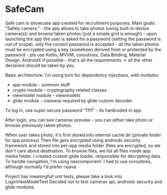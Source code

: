 # SafeCam

Safe cam is showcase app created for recruitment purposes.
Main goals:
"Safely camera." - the app allows to 
take photos (using built-in device camera(s)) 
and browse taken photos (just a simple grid is enough) - 
upon launching the app the user is asked for a password (setting the password is out of scope), only the correct password is accepted - all the taken photos must be encrypted using a key (somehow) derived from or protected by the password - pls use 
Kotlin, 
MVVM, 
coroutines, 
Data Binding, 
Material Design, 
AndroidX if possible - that's all the requirements -> all the other decisions should be taken by you 

Basic architecture.
I'm using koin for dependency injections, with modules:
- app module - sommon stuff
- crypto module - cryptography related classes
- viewmodel module - viewmodels
- glide module - classess required by glide custom decoder.

To log in, use super secure password "1111" - its hardcoded in app

After login, you can see camerax preview - you can either take photo or browse previously taken photos.

When user takes photo, it's first stored into internal cache dir (private folder for app process)
Then file gets encrypted using androidx security framework and stored into per-app media folder (files are encrypted, so we don't care 
about destination.
To browse files, we list all files inside app media folder. I created custom glide loader, responsible for decrypting data.
To handle navigation, I'm using navcomponent.
I had to use coroutines, although normally I'd prefer rxjava.

Project has meaningfull unit tests, please take a look into LoginViewModelTest
Decided not to test camerax api, androidx security and glide modules.
